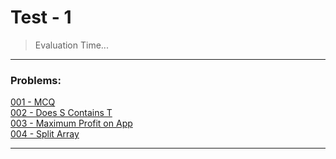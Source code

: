 # Test - 1

> Evaluation Time... 

---

### Problems:
[001 - MCQ](./code/001-MCQ.cpp)<br>
[002 - Does S Contains T](./code/002-Does-S-Contains-T.cpp)<br>
[003 - Maximum Profit on App](./code/003-Maximum-Profit-App.cpp)<br>
[004 - Split Array](./code/004-Split-Array.cpp)<br>

---